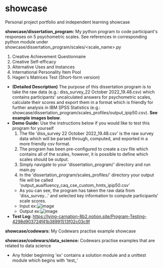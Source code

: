# showcase
Personal project portfolio and independent learning showcase

**showcase/dissertation_program:** My python program to code participant's responses on 5 psychometric scales. See references in corresponding python module under showcase/dissertation_program/scales/<scale_name>.py
1. Creative Achievement Questionnaire
2. Creative Self-efficacy
3. Alternative Uses and Instances
4. International Personality Item Pool
5. Hagen's Matrices Test (Short-form version)
- **(Detailed Description)** The purpose of this dissertation program is to take the raw data (e.g.: diss_survey_22 October 2022_19.48.csv) which contains participants' uncalculated answers for psychometric scales, calculate their scores and export them in a format which is friendly for further analysis in IBM SPSS Statistics (e.g.: showcase/dissertation_program/scales_profiles/output_ipip50.csv). **See example images below**.
- **Demo Guide:** Use the instructions below if you would like to test this program for yourself
  1.  The file 'diss_survey 22 October 2022_19.48.csv' is the raw survey data which will be parsed through, computed, and exported in a more friendly csv format.
  2.  The program has been pre-configured to create a csv file which contains all of the scales, however, it is possible to define which scales should be output.
  3.  Simply navigate to your 'dissertation_program/' directory and run main.py
  4.  In the 'dissertation_program/scales_profiles/' directory your output file will be called 'output_auaifluency_caq_cse_custom_hmts_ipip50.csv'
  - As you can see, the program has taken the raw data from 'diss_survey...' and selected key information to compute participants' scale scores.
  - Input ex:![image](https://user-images.githubusercontent.com/116369016/200949470-3691771a-6f62-4bea-896f-89124e8dd930.png)
  - Output ex:![image](https://user-images.githubusercontent.com/116369016/200949662-f68ae62b-1652-478e-a04a-f0f982ffd50e.png)
- **Test Log:** https://lying-carnation-8b2.notion.site/Program-Testing-4298d903724f41b38991513f02c03c9f 

**showcase/codewars:** My Codewars practise example showcase

**showcase/codewars/data_science:** Codewars practise examples that are related to data science
- Any folder beginning 'ex' contains a solution module and a unittest module which begins with 'test_'
